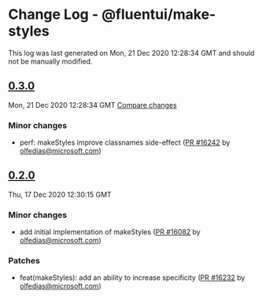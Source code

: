 # Change Log - @fluentui/make-styles

This log was last generated on Mon, 21 Dec 2020 12:28:34 GMT and should not be manually modified.

<!-- Start content -->

## [0.3.0](https://github.com/microsoft/fluentui/tree/@fluentui/make-styles_v0.3.0)

Mon, 21 Dec 2020 12:28:34 GMT 
[Compare changes](https://github.com/microsoft/fluentui/compare/@fluentui/make-styles_v0.2.0..@fluentui/make-styles_v0.3.0)

### Minor changes

- perf: makeStyles improve classnames side-effect ([PR #16242](https://github.com/microsoft/fluentui/pull/16242) by olfedias@microsoft.com)

## [0.2.0](https://github.com/microsoft/fluentui/tree/@fluentui/make-styles_v0.2.0)

Thu, 17 Dec 2020 12:30:15 GMT

### Minor changes

- add initial implementation of makeStyles ([PR #16082](https://github.com/microsoft/fluentui/pull/16082) by olfedias@microsoft.com)

### Patches

- feat(makeStyles): add an ability to increase specificity ([PR #16232](https://github.com/microsoft/fluentui/pull/16232) by olfedias@microsoft.com)
